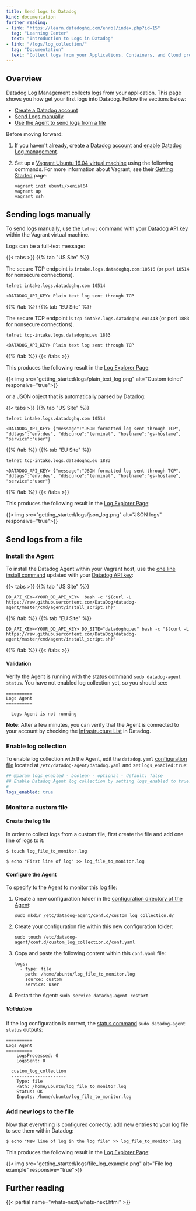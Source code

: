 ```yaml
---
title: Send logs to Datadog
kind: documentation
further_reading:
- link: "https://learn.datadoghq.com/enrol/index.php?id=15"
  tag: "Learning Center"
  text: "Introduction to Logs in Datadog"
- link: "/logs/log_collection/"
  tag: "Documentation"
  text: "Collect logs from your Applications, Containers, and Cloud providers"
---
```


## Overview

Datadog Log Management collects logs from your application. This page shows you how get your first logs into Datadog. Follow the sections below:

* [Create a Datadog account](#create-a-datadog-account)
* [Send Logs manually](#sending-logs-manually)
* [Use the Agent to send logs from a file](#send-logs-from-a-file)

Before moving forward:

1. If you haven't already, create a [Datadog account][1] and [enable Datadog Log management][2].
2. Set up a [Vagrant Ubuntu 16.04 virtual machine][3] using the following commands. For more information about Vagrant, see their [Getting Started][4] page:

    ```
    vagrant init ubuntu/xenial64
    vagrant up
    vagrant ssh
    ```

## Sending logs manually

To send logs manually, use the `telnet` command with your [Datadog API key][5] within the Vagrant virtual machine.

Logs can be a full-text message:

{{< tabs >}}
{{% tab "US Site" %}}

The secure TCP endpoint is `intake.logs.datadoghq.com:10516` (or port `10514` for nonsecure connections).

```
telnet intake.logs.datadoghq.com 10514

<DATADOG_API_KEY> Plain text log sent through TCP
```

{{% /tab %}}
{{% tab "EU Site" %}}

The secure TCP endpoint is `tcp-intake.logs.datadoghq.eu:443` (or port `1883` for nonsecure connections).

```
telnet tcp-intake.logs.datadoghq.eu 1883

<DATADOG_API_KEY> Plain text log sent through TCP
```

{{% /tab %}}
{{< /tabs >}}

This produces the following result in the [Log Explorer Page][2]:

{{< img src="getting_started/logs/plain_text_log.png" alt="Custom telnet" responsive="true">}}

or a JSON object that is automatically parsed by Datadog:

{{< tabs >}}
{{% tab "US Site" %}}

```
telnet intake.logs.datadoghq.com 10514

<DATADOG_API_KEY> {"message":"JSON formatted log sent through TCP", "ddtags":"env:dev", "ddsource":"terminal", "hostname":"gs-hostame", "service":"user"}
```

{{% /tab %}}
{{% tab "EU Site" %}}

```
telnet tcp-intake.logs.datadoghq.eu 1883

<DATADOG_API_KEY> {"message":"JSON formatted log sent through TCP", "ddtags":"env:dev", "ddsource":"terminal", "hostname":"gs-hostame", "service":"user"}
```

{{% /tab %}}
{{< /tabs >}}

This produces the following result in the [Log Explorer Page][2]:

{{< img src="getting_started/logs/json_log.png" alt="JSON logs" responsive="true">}}

## Send logs from a file

### Install the Agent

To install the Datadog Agent within your Vagrant host, use the [one line install command][6] updated with your [Datadog API key][7]:

{{< tabs >}}
{{% tab "US Site" %}}

```
DD_API_KEY=<YOUR_DD_API_KEY>  bash -c "$(curl -L https://raw.githubusercontent.com/DataDog/datadog-agent/master/cmd/agent/install_script.sh)"
```

{{% /tab %}}
{{% tab "EU Site" %}}

```
DD_API_KEY=<YOUR_DD_API_KEY> DD_SITE="datadoghq.eu" bash -c "$(curl -L https://raw.githubusercontent.com/DataDog/datadog-agent/master/cmd/agent/install_script.sh)"
```

{{% /tab %}}
{{< /tabs >}}

#### Validation

Verify the Agent is running with the [status command][8] `sudo datadog-agent status`. You have not enabled log collection yet, so you should see:

```
==========
Logs Agent
==========

  Logs Agent is not running
```

**Note**: After a few minutes, you can verify that the Agent is connected to your account by checking the [Infrastructure List][9] in Datadog.

### Enable log collection

To enable log collection with the Agent, edit the `datadog.yaml` [configuration file][10] located at `/etc/datadog-agent/datadog.yaml` and set `logs_enabled:true`:

```yaml
## @param logs_enabled - boolean - optional - default: false
## Enable Datadog Agent log collection by setting logs_enabled to true.
#
logs_enabled: true
```

### Monitor a custom file
#### Create the log file

In order to collect logs from a custom file, first create the file and add one line of logs to it:

```
$ touch log_file_to_monitor.log

$ echo "First line of log" >> log_file_to_monitor.log
```

#### Configure the Agent

To specify to the Agent to monitor this log file:

1. Create a new configuration folder in the [configuration directory of the Agent][11]:

    ```
    sudo mkdir /etc/datadog-agent/conf.d/custom_log_collection.d/
    ```

2. Create your configuration file within this new configuration folder:

    ```
    sudo touch /etc/datadog-agent/conf.d/custom_log_collection.d/conf.yaml
    ```

3. Copy and paste the following content within this `conf.yaml` file:

      ```
      logs:
        - type: file
          path: /home/ubuntu/log_file_to_monitor.log
          source: custom
          service: user
      ```

4. Restart the Agent: `sudo service datadog-agent restart`

##### Validation

If the log configuration is correct, the [status command][8] `sudo datadog-agent status` outputs:

```
==========
Logs Agent
==========
    LogsProcessed: 0
    LogsSent: 0

  custom_log_collection
  ---------------------
    Type: file
    Path: /home/ubuntu/log_file_to_monitor.log
    Status: OK
    Inputs: /home/ubuntu/log_file_to_monitor.log
```

### Add new logs to the file

Now that everything is configured correctly, add new entries to your log file to see them within Datadog:

```
$ echo "New line of log in the log file" >> log_file_to_monitor.log
```

This produces the following result in the [Log Explorer Page][2]:

{{< img src="getting_started/logs/file_log_example.png" alt="File log example" responsive="true">}}

## Further reading

{{< partial name="whats-next/whats-next.html" >}}

[1]: https://www.datadoghq.com
[2]: https://app.datadoghq.com/logs
[3]: https://app.vagrantup.com/ubuntu/boxes/xenial64
[4]: https://www.vagrantup.com/intro/getting-started/index.html
[5]: https://app.datadoghq.com/account/settings#api
[6]: https://app.datadoghq.com/account/settings#agent/ubuntu
[7]: https://app.datadoghq.com/account/settings#api
[8]: /agent/guide/agent-commands/?tab=agentv6#agent-information
[9]: https://app.datadoghq.com/infrastructure
[10]: /agent/guide/agent-configuration-files/?tab=agentv6#agent-main-configuration-file
[11]: /agent/guide/agent-configuration-files/?tab=agentv6#agent-configuration-directory
